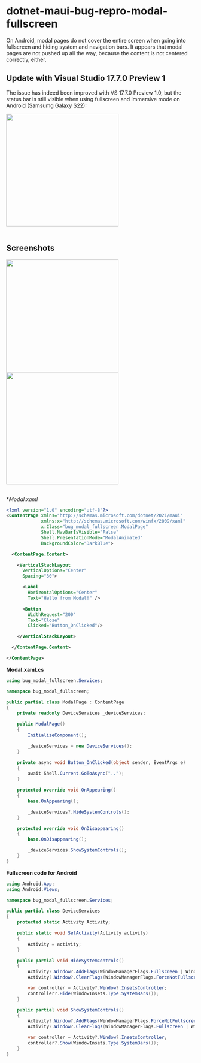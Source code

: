 # dotnet-maui-bug-repro-modal-fullscreen

On Android, modal pages do not cover the entire screen when going into fullscreen and hiding system and navigation bars.
It appears that modal pages are not pushed up all the way, because the content is not centered correctly, either.

## Update with Visual Studio 17.7.0 Preview 1

The issue has indeed been improved with VS 17.7.0 Preview 1.0, but the status bar is still visible when using fullscreen and immersive mode on Android (Samsumg Galaxy S22):

<div>
  <img align="top" src="modal_17.7.0.jpg" width="300"/>
</div>
</br>

## Screenshots

<div>
  <img align="top" src="mainpage.jpg" width="300"/>
  <img align="top" src="modal.jpg" width="300"/>
</div>
</br>

**Modal.xaml*

```xml
<?xml version="1.0" encoding="utf-8"?>
<ContentPage xmlns="http://schemas.microsoft.com/dotnet/2021/maui"
             xmlns:x="http://schemas.microsoft.com/winfx/2009/xaml"
             x:Class="bug_modal_fullscreen.ModalPage"
             Shell.NavBarIsVisible="False"
             Shell.PresentationMode="ModalAnimated"
             BackgroundColor="DarkBlue">

  <ContentPage.Content>

    <VerticalStackLayout
      VerticalOptions="Center"
      Spacing="30">

      <Label
        HorizontalOptions="Center"
        Text="Hello from Modal!" />

      <Button
        WidthRequest="200"
        Text="Close"
        Clicked="Button_OnClicked"/>

    </VerticalStackLayout>

  </ContentPage.Content>

</ContentPage>
```

**Modal.xaml.cs**

```c#
using bug_modal_fullscreen.Services;

namespace bug_modal_fullscreen;

public partial class ModalPage : ContentPage
{
    private readonly DeviceServices _deviceServices;

    public ModalPage()
    {
        InitializeComponent();

        _deviceServices = new DeviceServices();
    }

    private async void Button_OnClicked(object sender, EventArgs e)
    {
        await Shell.Current.GoToAsync("..");
    }

    protected override void OnAppearing()
    {
        base.OnAppearing();

        _deviceServices?.HideSystemControls();
    }

    protected override void OnDisappearing()
    {
        base.OnDisappearing();

        _deviceServices.ShowSystemControls();
    }
}
```

**Fullscreen code for Android**

```c#
using Android.App;
using Android.Views;

namespace bug_modal_fullscreen.Services;

public partial class DeviceServices
{
    protected static Activity Activity;

    public static void SetActivity(Activity activity)
    {
        Activity = activity;
    }

    public partial void HideSystemControls()
    {
        Activity?.Window?.AddFlags(WindowManagerFlags.Fullscreen | WindowManagerFlags.LayoutInScreen);
        Activity?.Window?.ClearFlags(WindowManagerFlags.ForceNotFullscreen);

        var controller = Activity?.Window?.InsetsController;
        controller?.Hide(WindowInsets.Type.SystemBars());
    }

    public partial void ShowSystemControls()
    {
        Activity?.Window?.AddFlags(WindowManagerFlags.ForceNotFullscreen);
        Activity?.Window?.ClearFlags(WindowManagerFlags.Fullscreen | WindowManagerFlags.LayoutInScreen);

        var controller = Activity?.Window?.InsetsController;
        controller?.Show(WindowInsets.Type.SystemBars());
    }
}
```
